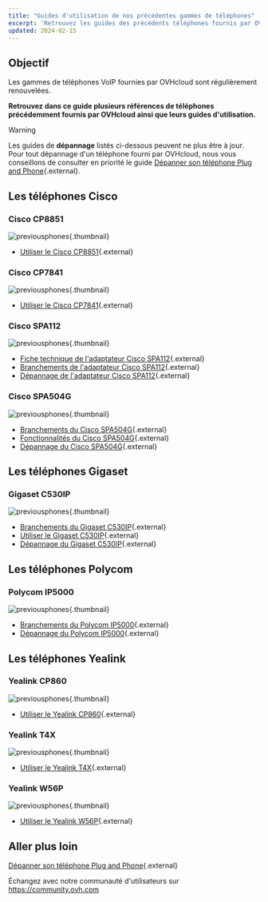 ```yaml
---
title: "Guides d'utilisation de nos précédentes gammes de téléphones"
excerpt: 'Retrouvez les guides des précédents téléphones fournis par OVHcloud'
updated: 2024-02-15
---
```


## Objectif

Les gammes de téléphones VoIP fournies par OVHcloud sont régulièrement renouvelées. 

**Retrouvez dans ce guide plusieurs références de téléphones précédemment fournis par OVHcloud ainsi que leurs guides d'utilisation.**

> [!warning]
>
Les guides de **dépannage** listés ci-dessous peuvent ne plus être à jour. Pour tout dépannage d'un téléphone fourni par OVHcloud, nous vous conseillons de consulter en priorité le guide [Dépanner son téléphone Plug and Phone](/pages/web_cloud/phone_and_fax/voip/troubleshoot-02-fix-control-panel){.external}.
>

## Les téléphones Cisco

### Cisco CP8851

![previousphones](images/cp8851.jpg){.thumbnail}

- [Utiliser le Cisco CP8851](/pages/web_cloud/phone_and_fax/voip/cisco_8851_use){.external}

### Cisco CP7841

![previousphones](images/cp7841.jpg){.thumbnail}

- [Utiliser le Cisco CP7841](/pages/web_cloud/phone_and_fax/voip/cisco_7841_use){.external}

### Cisco SPA112

![previousphones](images/spa112.jpg){.thumbnail}

- [Fiche technique de l'adaptateur Cisco SPA112](/pages/web_cloud/phone_and_fax/voip/adaptateur_spa112){.external}
- [Branchements de l'adaptateur Cisco SPA112](/pages/web_cloud/phone_and_fax/voip/branchements_spa112){.external}
- [Dépannage de l'adaptateur Cisco SPA112](/pages/web_cloud/phone_and_fax/voip/depannage_spa112){.external}

### Cisco SPA504G

![previousphones](images/504G.jpg){.thumbnail}

- [Branchements du Cisco SPA504G](/pages/web_cloud/phone_and_fax/voip/branchements_spa504g){.external}
- [Fonctionnalités du Cisco SPA504G](/pages/web_cloud/phone_and_fax/voip/fonctionalites_spa504g){.external}
- [Dépannage du Cisco SPA504G](/pages/web_cloud/phone_and_fax/voip/depannage_spa504g){.external}

## Les téléphones Gigaset

### Gigaset C530IP

![previousphones](images/c530.jpg){.thumbnail}

- [Branchements du Gigaset C530IP](/pages/web_cloud/phone_and_fax/voip/branchements_du_c530_ip){.external}
- [Utiliser le Gigaset C530IP](/pages/web_cloud/phone_and_fax/voip/gigaset_c530ip_use){.external}
- [Dépannage du Gigaset C530IP](/pages/web_cloud/phone_and_fax/voip/depannage_c530_ip){.external}

## Les téléphones Polycom

### Polycom IP5000

![previousphones](images/polycomip5000.jpg){.thumbnail}

- [Branchements du Polycom IP5000](/pages/web_cloud/phone_and_fax/voip/branchements_ip5000){.external}
- [Dépannage du Polycom IP5000](/pages/web_cloud/phone_and_fax/voip/depannage_ip5000){.external}
 
## Les téléphones Yealink

### Yealink CP860

![previousphones](images/YealinkCP860.jpg){.thumbnail}

- [Utiliser le Yealink CP860](/pages/web_cloud/phone_and_fax/voip/yealink_cp860_use){.external}

### Yealink T4X

![previousphones](images/yealinkT4XX.jpg){.thumbnail}

- [Utiliser le Yealink T4X](/pages/web_cloud/phone_and_fax/voip/yealink_t4x_use){.external}

### Yealink W56P

![previousphones](images/W56P.jpg){.thumbnail}

- [Utiliser le Yealink W56P](/pages/web_cloud/phone_and_fax/voip/yealink_w56p_use){.external}

## Aller plus loin

[Dépanner son téléphone Plug and Phone](/pages/web_cloud/phone_and_fax/voip/troubleshoot-02-fix-control-panel){.external}

Échangez avec notre communauté d'utilisateurs sur <https://community.ovh.com>
